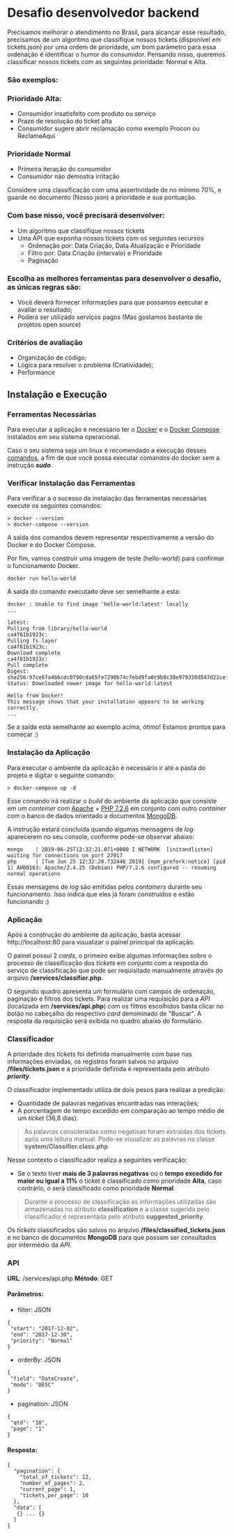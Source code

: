 # Desafio desenvolvedor backend

Precisamos melhorar o atendimento no Brasil, para alcançar esse resultado, precisamos de um algoritmo que classifique
nossos tickets (disponível em tickets.json) por uma ordem de prioridade, um bom parâmetro para essa ordenação é identificar o humor do consumidor.
Pensando nisso, queremos classificar nossos tickets com as seguintes prioridade: Normal e Alta.

### São exemplos:

### Prioridade Alta:
- Consumidor insatisfeito com produto ou serviço
- Prazo de resolução do ticket alta
- Consumidor sugere abrir reclamação como exemplo Procon ou ReclameAqui
    
### Prioridade Normal
- Primeira iteração do consumidor
- Consumidor não demostra irritação

Considere uma classificação com uma assertividade de no mínimo 70%, e guarde no documento (Nosso json) a prioridade e sua pontuação.

### Com base nisso, você precisará desenvolver:
- Um algoritmo que classifique nossos tickets
- Uma API que exponha nossos tickets com os seguintes recursos
  - Ordenação por: Data Criação, Data Atualização e Prioridade
  - Filtro por: Data Criação (intervalo) e Prioridade
  - Paginação
        
### Escolha as melhores ferramentas para desenvolver o desafio, as únicas regras são:
- Você deverá fornecer informações para que possamos executar e avaliar o resultado;
- Poderá ser utilizado serviços pagos (Mas gostamos bastante de projetos open source)
    
### Critérios de avaliação
- Organização de código;
- Lógica para resolver o problema (Criatividade);
- Performance

## Instalação e Execução

### Ferramentas Necessárias
Para executar a aplicação é necessário ter o [Docker](https://www.docker.com/get-started) e o [Docker Compose](https://docs.docker.com/compose/) instalados em seu sistema operacional.

Caso o seu sistema seja um linux é recomendado a execução desses [comandos](https://docs.docker.com/install/linux/linux-postinstall/), a fim de que você possa executar comandos do docker sem a instrução __*sudo*__.

### Verificar Instalação das Ferramentas
Para verificar a o sucesso da instalação das ferramentas necessárias execute os seguintes comandos:
```
> docker --version
> docker-compose --version
```
A saída dos comandos devem representar respectivamente a versão do Docker e do Docker Compose. 

Por fim, vamos construir uma imagem de teste (hello-world) para confirmar o funcionamento Docker.
```
docker run hello-world
```
A saída do comando executado deve ser semelhante a esta:
```
docker : Unable to find image 'hello-world:latest' locally
...

latest:
Pulling from library/hello-world
ca4f61b1923c:
Pulling fs layer
ca4f61b1923c:
Download complete
ca4f61b1923c:
Pull complete
Digest: sha256:97ce6fa4b6cdc0790cda65fe7290b74cfebd9fa0c9b8c38e979330d547d22ce1
Status: Downloaded newer image for hello-world:latest

Hello from Docker!
This message shows that your installation appears to be working correctly.
...
```

Se a saída está semelhante ao exemplo acima, ótimo! Estamos prontos para começar :)

### Instalação da Aplicação
Para executar o ambiente da aplicação é necessário ir até a pasta do projeto e digitar o seguinte comando:
```
> docker-compose up -d
```
Esse comando irá realizar o _build_ do ambiente da aplicação que consiste em um _conteiner_ com [Apache](https://www.apache.org/) + [PHP 7.2.6](https://www.php.net/)  em conjunto com outro _container_ com o banco de dados orientado a documentos [MongoDB](https://www.mongodb.com/).

A instrução estará concluída quando algumas mensagens de _log_ aparecerem no seu console, conforme pode-se observar abaixo:
```
mongo    | 2019-06-25T12:32:21.071+0000 I NETWORK  [initandlisten] waiting for connections on port 27017
php      | [Tue Jun 25 12:32:20.732446 2019] [mpm_prefork:notice] [pid 1] AH00163: Apache/2.4.25 (Debian) PHP/7.2.6 configured -- resuming normal operations
```
Essas mensagens de _log_ são emitidas pelos _containers_ durante seu funcionamento. Isso indica que eles já foram construídos e estão funcionando :)

### Aplicação
Após a construção do ambiente da aplicação, basta acessar http://localhost:80 para visualizar o painel principal da aplicação. 

O painel possui 2 _cards_, o primeiro exibe algumas informações sobre o processo de classificação dos _tickets_ em conjunto com a resposta do serviço de classificação que pode ser requisitado manualmente através do arquivo **/services/classifier.php**.

O segundo quadro apresenta um formulário com campos de ordenação, paginação e filtros dos tickets. Para realizar uma requisição para a _API_ (localizada em **/services/api.php**) com os filtros escolhidos basta clicar no botão no cabeçalho do respectivo _card_ denominado de "Buscar". A resposta da requisição será exibida no quadro abaixo do formulário. 

### Classificador

A prioridade dos _tickets_ foi definida manualmente com base nas informações enviadas, os registros foram salvos no arquivo **/files/tickets.json** e a prioridade definida é representada pelo atributo **_priority_**.

O classificador implementado utiliza de dois pesos para realizar a predição: 
- Quantidade de palavras negativas encontradas nas interações;
- A porcentagem de tempo excedido em comparação ao tempo médio de um _ticket_ (36,8 dias).
> As palavras consideradas como negativas foram extraídas dos tickets após uma leitura manual. Pode-se visualizar as palavras na classe **system/Classifier.class.php**

Nesse contexto o classificador realiza a seguintes verificação:
- Se o texto tiver **mais de 3 palavras negativas** ou  o **tempo excedido for maior ou igual a 11%** o ticket é classificado como prioridade **Alta**, caso contrário, o será classificado como prioridade **Normal**.
> Durante o processo de classificação as informações utilizadas são armazenadas no atributo **classification** e a classe sugerida pelo classificador é representada pelo atributo **suggested_priority**.

Os _tickets_ classificados são salvos no arquivo **/files/classified_tickets.json** e no banco de documentos **MongoDB** para que possam ser consultados por intermédio da _API_.

### API
**URL**: /services/api.php
**Método**: GET
#### Parâmetros:
- filter: JSON
 ```
{
  "start": "2017-12-02",
  "end": "2017-12-30",
  "priority": "Normal"
}
```
- orderBy: JSON
 ```
{
  "field": "DateCreate",
  "mode": "DESC"
}
```
- pagination: JSON
 ```
{
  "qtd": "10",
  "page": "1"
}
```

#### Resposta:
```
{
  "pagination": {
    "total_of_tickets": 12,
    "number_of_pages": 2,
    "current_page": 1,
    "tickets_per_page": 10
  },
  "data": [
   {} ... {}
  ]
}
```